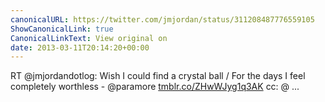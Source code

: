 ```yaml
---
canonicalURL: https://twitter.com/jmjordan/status/311208487776559105
ShowCanonicalLink: true
CanonicalLinkText: View original on
date: 2013-03-11T20:14:20+00:00
---
```

RT @jmjordandotlog: Wish I could find a crystal ball / For the days I feel completely worthless - @paramore [tmblr.co/ZHwWJyg1q3AK](http://tmblr.co/ZHwWJyg1q3AK) cc: @ ...